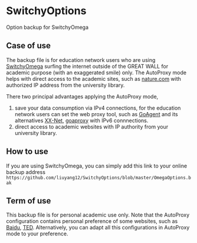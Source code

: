 # SwitchyOptions
Option backup for SwitchyOmega
## Case of use
The backup file is for education network users who are using [SwitchyOmega](https://github.com/FelisCatus/SwitchyOmega "SwitchyOmega") surfing the internet outside of the GREAT WALL for academic purpose (with an exaggerated smile) only. The AutoProxy mode helps with direct access to the academic sites, such as [nature.com](https://www.nature.com/ "Springer Nature") with authorized IP address from the university library. 

There two principal advantages applying the AutoProxy mode,
1. save your data consumption via IPv4 connections, for the education network users can set the web proxy tool, such as [GoAgent](https://github.com/goagent/goagent "GoAgent") and its alternatives [XX-Net](https://github.com/XX-net/XX-Net "XX-Net"), [goaproxy](https://github.com/phuslu/goproxy "goproxy") with IPv6 connnections.
2. direct access to academic websites with IP authority from your university library.
## How to use
If you are using SwitchyOmega, you can simply add this link to your online backup address
``https://github.com/liuyang12/SwitchyOptions/blob/master/OmegaOptions.bak``

## Term of use
This backup file is for personal academic use only. Note that the AutoProxy configuration contains personal preference of some websites, such as [Baidu](https://www.baidu.com/ "Baidu"), [TED](https://www.ted.com/ "TED"). Alternatively, you can adapt all this configurations in AutoProxy mode to your preference.
